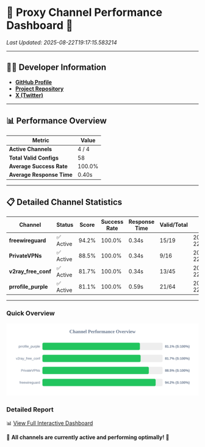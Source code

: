 # 🌟 Proxy Channel Performance Dashboard 🌟

_Last Updated: 2025-08-22T19:17:15.583214_

---

## 👩‍💻 Developer Information

- **[GitHub Profile](https://github.com/4n0nymou3)**  
- **[Project Repository](https://github.com/4n0nymou3/multi-proxy-config-fetcher)**  
- **[X (Twitter)](https://x.com/4n0nymou3)**  

---

## 📊 Performance Overview

| Metric                | Value       |
|-----------------------|-------------|
| **Active Channels**   | 4 / 4       |
| **Total Valid Configs** | 58          |
| **Average Success Rate** | 100.0%      |
| **Average Response Time** | 0.40s       |

---

## 📋 Detailed Channel Statistics

| Channel          | Status     | Score  | Success Rate | Response Time | Valid/Total | Last Success               |
|------------------|------------|--------|--------------|---------------|-------------|----------------------------|
| **freewireguard**  | ✅ Active  | 94.2%  | 100.0% | 0.34s         | 15/19       | 2025-08-22T19:17:15.581530 |
| **PrivateVPNs**  | ✅ Active  | 88.5%  | 100.0% | 0.34s         | 9/16       | 2025-08-22T19:17:15.217702 |
| **v2ray_free_conf**  | ✅ Active  | 81.7%  | 100.0% | 0.34s         | 13/45       | 2025-08-22T19:17:14.840910 |
| **prrofile_purple**  | ✅ Active  | 81.1%  | 100.0% | 0.59s         | 21/64       | 2025-08-22T19:17:14.417449 |

---

### Quick Overview
<div align="center">
  <a href="https://raw.githubusercontent.com/nullluser/NullRepo/refs/heads/main/assets/channel_stats_chart.svg">
    <img src="https://raw.githubusercontent.com/nullluser/NullRepo/refs/heads/main/assets/channel_stats_chart.svg" alt="Source Performance Statistics" width="800">
  </a>
</div>

### Detailed Report
📊 [View Full Interactive Dashboard](https://htmlpreview.github.io/?https://github.com/nullluser/NullRepo/blob/main/assets/performance_report.html)

🎉 **All channels are currently active and performing optimally!** 🎉
